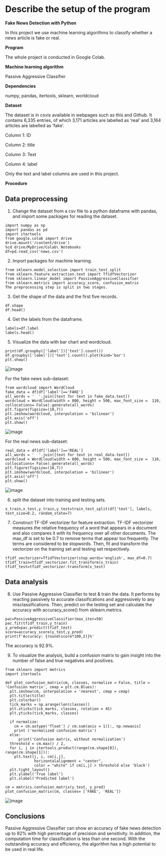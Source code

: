 # Describe the setup of the program

**Fake News Detection with Python**

In this project we use machine learning algorithms to classify whether a news article is fake or real.

<b>Program</b>

The whole project is conducted in Google Colab.

<b>Machine learning algorithm</b>

Passive Aggressive Classifier

<b>Dependencies</b>

numpy, pandas, itertools, sklearn, worldcloud

<b>Dataset</b>

The dataset is in csvis available in webpages such as this and Github. It contains 6,335 entries, of which 3,171 articles are labelled as ‘real’ and 3,164 articles are labelled as ‘fake’.

Column 1: ID

Column 2: title

Column 3: Text

Column 4: label

Only the text and label columns are used in this project.

<b>Procedure</b>

## Data preprocessing

1.	Change the dataset from a csv file to a python dataframe with pandas, and import some packages for reading the dataset.

```
import numpy as np
import pandas as pd
import itertools
from google.colab import drive
drive.mount('/content/drive')
%cd drive/MyDrive/Colab\ Notebooks
df=pd.read_csv('news.csv')
```

2.	Import packages for machine learning.

```
from sklearn.model_selection import train_test_split
from sklearn.feature_extraction.text import TfidfVectorizer
from sklearn.linear_model import PassiveAggressiveClassifier
from sklearn.metrics import accuracy_score, confusion_matrix
The preprocessing step is split in two stages.
```

3.	Get the shape of the data and the first five records.

```
df.shape
df.head()
```
4.	Get the labels from the dataframe.
```
labels=df.label
labels.head()
```

5.	Visualize the data with bar chart and wordcloud.
```
print(df.groupby(['label'])['text'].count())
df.groupby(['label'])['text'].count().plot(kind='bar')
plt.show()
```
![image](https://user-images.githubusercontent.com/10076889/219705746-0d63486e-f1f9-40e4-9967-2582a9a6075f.png)

For the fake news sub-dataset:
```
from wordcloud import WordCloud
fake_data = df[df['label']=='FAKE']
all_words = '  '.join([text for text in fake_data.text])
wordcloud = WordCloud(width = 800, height = 500, max_font_size =  110, collocations= False).generate(all_words)
plt.figure(figsize=(10,7))
plt.imshow(wordcloud, interpolation = 'bilinear')
plt.axis('off')
plt.show()
```
![image](https://user-images.githubusercontent.com/10076889/219705841-859458c5-ed77-456e-adc8-8ab9d7c38c3b.png)


For the real news sub-dataset:
```
real_data = df[df['label']=='REAL']
all_words = '  '.join([text for text in real_data.text])
wordcloud = WordCloud(width = 800, height = 500, max_font_size =  110, collocations= False).generate(all_words)
plt.figure(figsize=(10,7))
plt.imshow(wordcloud, interpolation = 'bilinear')
plt.axis('off')
plt.show()
```
![image](https://user-images.githubusercontent.com/10076889/219705878-04830ef7-4354-42d8-aa3a-1c2fa51fdc28.png)


6.	split the dataset into training and testing sets.
```
x_train,x_test,y_train,y_test=train_test_split(df['text'], labels, test_size=0.2, random_state=7)
```

7.	Construct TF-IDF vectorizer for feature extraction. TF-IDF vectorizer measures the relative frequency of a word that appears in a document and also compares it with its frequency over all other documents. The max_df is set to be 0.7 to remove terms that appear too frequently. The terms are considered to be stopwords. Then, fit and transform the vectorizer on the training set and testing set respectively.

```
tfidf_vectorizer=TfidfVectorizer(stop_words='english', max_df=0.7)
tfidf_train=tfidf_vectorizer.fit_transform(x_train) 
tfidf_test=tfidf_vectorizer.transform(x_test)
```

## Data analysis
8.	Use Passive Aggressive Classifier to test & train the data. It performs by reacting passively to accurate classifications and aggressively to any misclassifications. Then, predict on the testing set and calculate the accuracy with accuracy_score() from sklearn.metrics.

```
pac=PassiveAggressiveClassifier(max_iter=50)
pac.fit(tfidf_train,y_train)
y_pred=pac.predict(tfidf_test)
score=accuracy_score(y_test,y_pred)
print(f'Accuracy: {round(score*100,2)}%'
```

The accuracy is 92.9%.

9.	To visualize the analysis, build a confusion matrix to gain insight into the number of false and true negatives and positives.

```
from sklearn import metrics
import itertools

def plot_confusion_matrix(cm, classes, normalize = False, title = 'Confusion matrix', cmap = plt.cm.Blues):
  plt.imshow(cm, interpolation = 'nearest', cmap = cmap)
  plt.title(title)
  plt.colorbar()
  tick_marks = np.arange(len(classes))
  plt.xticks(tick_marks, classes, rotation = 45)
  plt.yticks(tick_marks, classes)

  if normalize:
    cm = cm.astype('float') / cm.sum(axis = 1)[:, np.newaxis]
    print ('normalized confusion matrix')
  else: 
      print('Confusion matrix, without normalization')
  threshold = cm.max() / 2,
  for i, j in itertools.product(range(cm.shape[0]), range(cm.shape[1])):
    plt.text(j, i, cm[i,j],
             horizontalalignment = "center",
             color = "white" if cm[i,j] > threshold else 'black')
  plt.tight_layout()
  plt.ylabel('True label')
  plt.xlabel('Predicted label')

cm = metrics.confusion_matrix(y_test, y_pred)
plot_confusion_matrix(cm, classes= ['FAKE', 'REAL'])
```
![image](https://user-images.githubusercontent.com/10076889/219705946-4f529037-fa6a-4c4d-a051-21bc85fc1d29.png)


## Conclusions

Passive Aggressive Classifier can show an accuracy of fake news detection up to 92% with high percentage of precision and sensitivity. In addition, the computation time for classification is less than one second.
With the outstanding accuracy and efficiency, the algorithm has a high potential to be used in real life.
